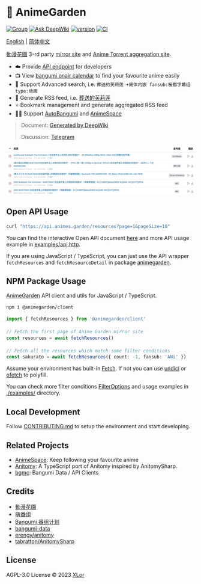 # 🌸 AnimeGarden

[![Group](https://img.shields.io/badge/Telegram-2CA5E0?style=flat-squeare&logo=telegram&logoColor=white)](https://t.me/+QLdRRqoDt1gxMWZl)
[![Ask DeepWiki](https://deepwiki.com/badge.svg)](https://deepwiki.com/yjl9903/AnimeGarden)
[![version](https://img.shields.io/npm/v/animegarden?label=animegarden)](https://www.npmjs.com/package/animegarden)
[![CI](https://github.com/yjl9903/AnimeGarden/actions/workflows/ci.yml/badge.svg)](https://github.com/yjl9903/AnimeGarden/actions/workflows/ci.yml)

[English](/README.en.md) | [简体中文](/README.md)

[動漫花園](https://share.dmhy.org/) 3-rd party [mirror site](https://animes.garden) and [Anime Torrent aggregation site](https://animes.garden).

+ ☁️ Provide [API endpoint](https://animes.garden/docs/api) for developers
+ 📺 View [bangumi onair calendar](https://animes.garden/anime) to find your favourite anime easily
+ 🔖 Support Advanced search, i.e. `葬送的芙莉莲 +简体内嵌 fansub:桜都字幕组 type:动画`
+ 📙 Generate RSS feed, i.e. [葬送的芙莉莲](https://animes.garden/feed.xml?filter=%5B%7B%22fansubId%22:%5B%22619%22%5D,%22type%22:%22%E5%8B%95%E7%95%AB%22,%22include%22:%5B%22%E8%91%AC%E9%80%81%E7%9A%84%E8%8A%99%E8%8E%89%E8%8E%B2%22%5D,%22keywords%22:%5B%22%E7%AE%80%E4%BD%93%E5%86%85%E5%B5%8C%22%5D%7D%5D)
+ ⭐ Bookmark management and generate aggregated RSS feed
+ 👷‍♂️ Support [AutoBangumi](https://www.autobangumi.org/) and [AnimeSpace](https://github.com/yjl9903/AnimeSpace)

> Document: [Generated by DeepWiki](https://deepwiki.com/yjl9903/AnimeGarden)
>
> Discussion: [Telegram](https://t.me/+QLdRRqoDt1gxMWZl)

[![home](./assets/home.jpeg)](https://animes.garden/resources/1?subject=477825)

## Open API Usage

```bash
curl "https://api.animes.garden/resources?page=1&pageSize=10"
```

You can find the interactive Open API document [here](https://animes.garden/docs/api) and more API usage example in [examples/api.http](./examples/api.http).

If you are using JavaScript / TypeScript, you can just use the API wrapper `fetchResources` and `fetchResourceDetail` in package [animegarden](https://www.npmjs.com/package/animegarden).

## NPM Package Usage

[AnimeGarden](https://animes.garden) API client and utils for JavaScript / TypeScript.

```bash
npm i @animegarden/client
```

```ts
import { fetchResources } from '@animegarden/client'

// Fetch the first page of Anime Garden mirror site
const resources = await fetchResources()

// Fetch all the resources which match some filter conditions
const sakurato = await fetchResources({ count: -1, fansub: 'ANi' })
```

Assume your environment has built-in [Fetch](https://developer.mozilla.org/en-US/docs/Web/API/Fetch_API/Using_Fetch). If not you can use [undici](https://github.com/nodejs/undici) or [ofetch](https://github.com/unjs/ofetch) to polyfill.

You can check more filter conditions [FilterOptions](https://github.com/yjl9903/AnimeGarden/blob/32bc3843084367338f41be7d4af47c80b639f828/packages/client/src/types.ts#L220) and usage examples in [./examples/](https://github.com/yjl9903/AnimeGarden/blob/main/examples/) directory.

## Local Development

Follow [CONTRIBUTING.md](./CONTRIBUTING.md) to setup the environment and start developing.

## Related Projects

+ [AnimeSpace](https://github.com/yjl9903/AnimeSpace): Keep following your favourite anime
+ [Anitomy](https://github.com/yjl9903/anitomy): A TypeScript port of Anitomy inspired by AnitomySharp.
+ [bgmc](https://github.com/yjl9903/bgmc): Bangumi Data / API Clients

## Credits

+ [動漫花園](https://share.dmhy.org/)
+ [萌番组](https://bangumi.moe/)
+ [Bangumi 番组计划](https://bgm.tv/)
+ [bangumi-data](https://github.com/bangumi-data/bangumi-data)
+ [erengy/anitomy](https://github.com/erengy/anitomy)
+ [tabratton/AnitomySharp](https://github.com/tabratton/AnitomySharp)

## License

AGPL-3.0 License © 2023 [XLor](https://github.com/yjl9903)
